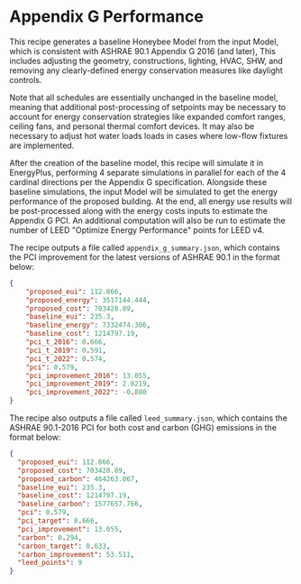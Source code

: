 # Appendix G Performance

This recipe generates a baseline Honeybee Model from the input Model, which is
consistent with ASHRAE 90.1 Appendix G 2016 (and later), This includes adjusting
the geometry, constructions, lighting, HVAC, SHW, and removing any clearly-defined
energy conservation measures like daylight controls.

Note that all schedules are essentially unchanged in the baseline model, meaning
that additional post-processing of setpoints may be necessary to account for
energy conservation strategies like expanded comfort ranges, ceiling fans, and
personal thermal comfort devices. It may also be necessary to adjust hot water
loads loads in cases where low-flow fixtures are implemented.

After the creation of the baseline model, this recipe will simulate it in
EnergyPlus, performing 4 separate simulations in parallel for each of the 4
cardinal directions per the Appendix G specification. Alongside these baseline
simulations, the input Model will be simulated to get the energy performance
of the proposed building. At the end, all energy use results will be
post-processed along with the energy costs inputs to estimate the Appendix G
PCI. An additional computation will also be run to estimate the number of
LEED "Optimize Energy Performance" points for LEED v4.

The recipe outputs a file called `appendix_g_summary.json`, which contains the PCI
improvement for the latest versions of ASHRAE 90.1 in the format below:

```json
{
    "proposed_eui": 112.866,
    "proposed_energy": 3517144.444,
    "proposed_cost": 703428.89,
    "baseline_eui": 235.3,
    "baseline_energy": 7332474.306,
    "baseline_cost": 1214797.19,
    "pci_t_2016": 0.666,
    "pci_t_2019": 0.591,
    "pci_t_2022": 0.574,
    "pci": 0.579,
    "pci_improvement_2016": 13.055,
    "pci_improvement_2019": 2.0219,
    "pci_improvement_2022": -0.880
}
```

The recipe also outputs a file called `leed_summary.json`, which contains the
ASHRAE 90.1-2016 PCI for both cost and carbon (GHG) emissions in the format below:

```json
{
  "proposed_eui": 112.866,
  "proposed_cost": 703428.89,
  "proposed_carbon": 464263.067,
  "baseline_eui": 235.3,
  "baseline_cost": 1214797.19,
  "baseline_carbon": 1577657.766,
  "pci": 0.579,
  "pci_target": 0.666,
  "pci_improvement": 13.055,
  "carbon": 0.294,
  "carbon_target": 0.633,
  "carbon_improvement": 53.511,
  "leed_points": 9
}
```
